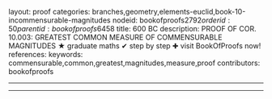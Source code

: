 layout: proof
categories: branches,geometry,elements-euclid,book-10-incommensurable-magnitudes
nodeid: bookofproofs$2792
orderid: 50
parentid: bookofproofs$6458
title: 600 BC
description: PROOF OF COR. 10.003: GREATEST COMMON MEASURE OF COMMENSURABLE MAGNITUDES &#9733; graduate maths &#10004; step by step &#10010; visit BookOfProofs now!
references: 
keywords: commensurable,common,greatest,magnitudes,measure,proof
contributors: bookofproofs

---


---


